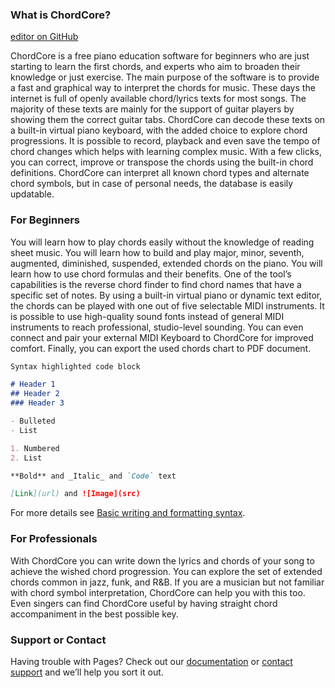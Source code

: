 ### What is ChordCore?

 [editor on GitHub](https://github.com/chordcore/chordcore.github.io/edit/main/README.md) 

ChordCore is a free piano education software for beginners who are just starting to learn the first chords, and experts who aim to broaden their knowledge or just exercise. The main purpose of the software is to provide a fast and graphical way to interpret the chords for music. These days the internet is full of openly available chord/lyrics texts for most songs. The majority of these texts are mainly for the support of guitar players by showing them the correct guitar tabs. ChordCore can decode these texts on a built-in virtual piano keyboard, with the added choice to explore chord progressions. It is possible to record, playback and even save the tempo of chord changes which helps with learning complex music. With a few clicks, you can correct, improve or transpose the chords using the built-in chord definitions. ChordCore can interpret all known chord types and alternate chord symbols, but in case of personal needs, the database is easily updatable.

### For Beginners

You will learn how to play chords easily without the knowledge of reading sheet music. You will learn how to build and play major, minor, seventh, augmented, diminished, suspended, extended chords on the piano. You will learn how to use chord formulas and their benefits. One of the tool’s capabilities is the reverse chord finder to find chord names that have a specific set of notes. By using a built-in virtual piano or dynamic text editor, the chords can be played with one out of five selectable MIDI instruments. It is possible to use high-quality sound fonts instead of general MIDI instruments to reach professional, studio-level sounding. You can even connect and pair your external MIDI Keyboard to ChordCore for improved comfort. Finally, you can export the used chords chart to PDF document.

```markdown
Syntax highlighted code block

# Header 1
## Header 2
### Header 3

- Bulleted
- List

1. Numbered
2. List

**Bold** and _Italic_ and `Code` text

[Link](url) and ![Image](src)
```

For more details see [Basic writing and formatting syntax](https://docs.github.com/en/github/writing-on-github/getting-started-with-writing-and-formatting-on-github/basic-writing-and-formatting-syntax).

### For Professionals

With ChordCore you can write down the lyrics and chords of your song to achieve the wished chord progression. You can explore the set of extended chords common in jazz, funk, and R&B. If you are a musician but not familiar with chord symbol interpretation, ChordCore can help you with this too. Even singers can find ChordCore useful by having straight chord accompaniment in the best possible key.

### Support or Contact

Having trouble with Pages? Check out our [documentation](https://docs.github.com/categories/github-pages-basics/) or [contact support](https://support.github.com/contact) and we’ll help you sort it out.
